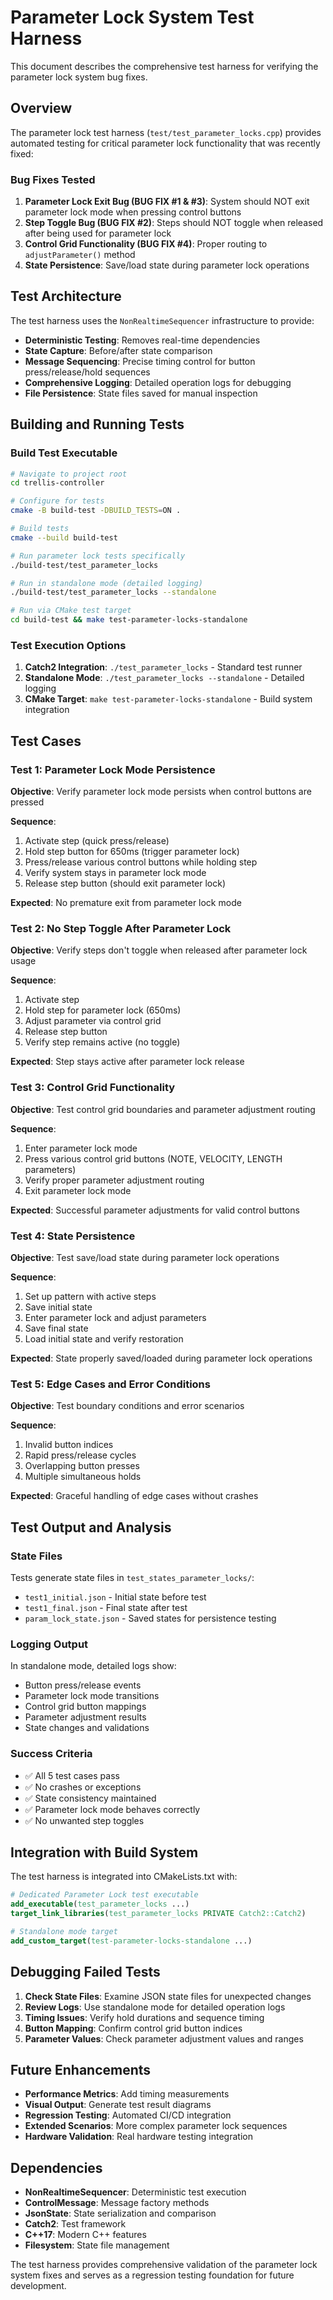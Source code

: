 # Parameter Lock System Test Harness

This document describes the comprehensive test harness for verifying the parameter lock system bug fixes.

## Overview

The parameter lock test harness (`test/test_parameter_locks.cpp`) provides automated testing for critical parameter lock functionality that was recently fixed:

### Bug Fixes Tested

1. **Parameter Lock Exit Bug (BUG FIX #1 & #3)**: System should NOT exit parameter lock mode when pressing control buttons
2. **Step Toggle Bug (BUG FIX #2)**: Steps should NOT toggle when released after being used for parameter lock
3. **Control Grid Functionality (BUG FIX #4)**: Proper routing to `adjustParameter()` method
4. **State Persistence**: Save/load state during parameter lock operations

## Test Architecture

The test harness uses the `NonRealtimeSequencer` infrastructure to provide:

- **Deterministic Testing**: Removes real-time dependencies
- **State Capture**: Before/after state comparison
- **Message Sequencing**: Precise timing control for button press/release/hold sequences
- **Comprehensive Logging**: Detailed operation logs for debugging
- **File Persistence**: State files saved for manual inspection

## Building and Running Tests

### Build Test Executable

```bash
# Navigate to project root
cd trellis-controller

# Configure for tests
cmake -B build-test -DBUILD_TESTS=ON .

# Build tests
cmake --build build-test

# Run parameter lock tests specifically
./build-test/test_parameter_locks

# Run in standalone mode (detailed logging)
./build-test/test_parameter_locks --standalone

# Run via CMake test target
cd build-test && make test-parameter-locks-standalone
```

### Test Execution Options

1. **Catch2 Integration**: `./test_parameter_locks` - Standard test runner
2. **Standalone Mode**: `./test_parameter_locks --standalone` - Detailed logging
3. **CMake Target**: `make test-parameter-locks-standalone` - Build system integration

## Test Cases

### Test 1: Parameter Lock Mode Persistence

**Objective**: Verify parameter lock mode persists when control buttons are pressed

**Sequence**:
1. Activate step (quick press/release)
2. Hold step button for 650ms (trigger parameter lock)
3. Press/release various control buttons while holding step
4. Verify system stays in parameter lock mode
5. Release step button (should exit parameter lock)

**Expected**: No premature exit from parameter lock mode

### Test 2: No Step Toggle After Parameter Lock

**Objective**: Verify steps don't toggle when released after parameter lock usage

**Sequence**:
1. Activate step
2. Hold step for parameter lock (650ms)
3. Adjust parameter via control grid
4. Release step button
5. Verify step remains active (no toggle)

**Expected**: Step stays active after parameter lock release

### Test 3: Control Grid Functionality

**Objective**: Test control grid boundaries and parameter adjustment routing

**Sequence**:
1. Enter parameter lock mode
2. Press various control grid buttons (NOTE, VELOCITY, LENGTH parameters)
3. Verify proper parameter adjustment routing
4. Exit parameter lock mode

**Expected**: Successful parameter adjustments for valid control buttons

### Test 4: State Persistence

**Objective**: Test save/load state during parameter lock operations

**Sequence**:
1. Set up pattern with active steps
2. Save initial state
3. Enter parameter lock and adjust parameters
4. Save final state
5. Load initial state and verify restoration

**Expected**: State properly saved/loaded during parameter lock operations

### Test 5: Edge Cases and Error Conditions

**Objective**: Test boundary conditions and error scenarios

**Sequence**:
1. Invalid button indices
2. Rapid press/release cycles
3. Overlapping button presses
4. Multiple simultaneous holds

**Expected**: Graceful handling of edge cases without crashes

## Test Output and Analysis

### State Files

Tests generate state files in `test_states_parameter_locks/`:
- `test1_initial.json` - Initial state before test
- `test1_final.json` - Final state after test
- `param_lock_state.json` - Saved states for persistence testing

### Logging Output

In standalone mode, detailed logs show:
- Button press/release events
- Parameter lock mode transitions
- Control grid button mappings
- Parameter adjustment results
- State changes and validations

### Success Criteria

- ✅ All 5 test cases pass
- ✅ No crashes or exceptions
- ✅ State consistency maintained
- ✅ Parameter lock mode behaves correctly
- ✅ No unwanted step toggles

## Integration with Build System

The test harness is integrated into CMakeLists.txt with:

```cmake
# Dedicated Parameter Lock test executable
add_executable(test_parameter_locks ...)
target_link_libraries(test_parameter_locks PRIVATE Catch2::Catch2)

# Standalone mode target
add_custom_target(test-parameter-locks-standalone ...)
```

## Debugging Failed Tests

1. **Check State Files**: Examine JSON state files for unexpected changes
2. **Review Logs**: Use standalone mode for detailed operation logs
3. **Timing Issues**: Verify hold durations and sequence timing
4. **Button Mapping**: Confirm control grid button indices
5. **Parameter Values**: Check parameter adjustment values and ranges

## Future Enhancements

- **Performance Metrics**: Add timing measurements
- **Visual Output**: Generate test result diagrams
- **Regression Testing**: Automated CI/CD integration
- **Extended Scenarios**: More complex parameter lock sequences
- **Hardware Validation**: Real hardware testing integration

## Dependencies

- **NonRealtimeSequencer**: Deterministic test execution
- **ControlMessage**: Message factory methods
- **JsonState**: State serialization and comparison
- **Catch2**: Test framework
- **C++17**: Modern C++ features
- **Filesystem**: State file management

The test harness provides comprehensive validation of the parameter lock system fixes and serves as a regression testing foundation for future development.